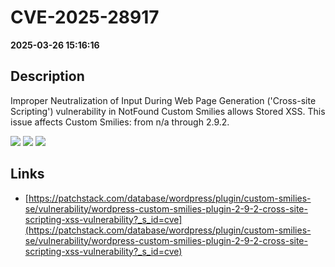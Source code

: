 # CVE-2025-28917

**2025-03-26 15:16:16**

## Description
Improper Neutralization of Input During Web Page Generation ('Cross-site Scripting') vulnerability in NotFound Custom Smilies allows Stored XSS. This issue affects Custom Smilies: from n/a through 2.9.2.

![](https://img.shields.io/static/v1?label=Score&message=7.1&color=red)
![](https://img.shields.io/static/v1?label=Severity&message=HIGH&color=red)
![](https://img.shields.io/static/v1?label=CWE&message=XSS&color=green)

## Links
- [https://patchstack.com/database/wordpress/plugin/custom-smilies-se/vulnerability/wordpress-custom-smilies-plugin-2-9-2-cross-site-scripting-xss-vulnerability?_s_id=cve](https://patchstack.com/database/wordpress/plugin/custom-smilies-se/vulnerability/wordpress-custom-smilies-plugin-2-9-2-cross-site-scripting-xss-vulnerability?_s_id=cve)
